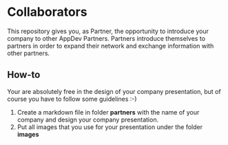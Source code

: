 # Collaborators

This repository gives you, as Partner, the opportunity to introduce your company to other AppDev Partners. Partners introduce themselves to partners in order to expand their network and exchange information with other partners. 

## How-to

Your are absolutely free in the design of your company presentation, but of course you have to follow some guidelines :-)

1. Create a markdown file in folder __partners__ with the name of your company and design your company presentation.
2. Put all images that you use for your presentation under the folder __images__


